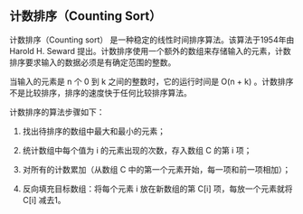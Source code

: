## 计数排序（Counting Sort）
计数排序（Counting sort） 是一种稳定的线性时间排序算法。该算法于1954年由 Harold H. Seward 提出。计数排序使用一个额外的数组来存储输入的元素，计数排序要求输入的数据必须是有确定范围的整数。

当输入的元素是 n 个 0 到 k 之间的整数时，它的运行时间是 O(n + k) 。计数排序不是比较排序，排序的速度快于任何比较排序算法。

计数排序的算法步骤如下：

1. 找出待排序的数组中最大和最小的元素；

2. 统计数组中每个值为 i 的元素出现的次数，存入数组 C 的第 i 项；

3. 对所有的计数累加（从数组 C 中的第一个元素开始，每一项和前一项相加）；

4. 反向填充目标数组：将每个元素 i 放在新数组的第 C[i] 项，每放一个元素就将 C[i] 减去1。